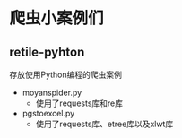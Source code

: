 # 爬虫小案例们
## retile-pyhton
存放使用Python编程的爬虫案例
- moyanspider.py
  - 使用了requests库和re库
- pgstoexcel.py
  - 使用了requests库、etree库以及xlwt库
